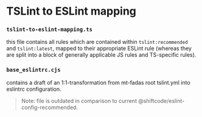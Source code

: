 # TSLint to ESLint mapping


### `tslint-to-eslint-mapping.ts`

this file contains all rules which are contained within `tslint:recommended` and `tslint:latest`, mapped
to their appropriate ESLint rule (whereas they are split into a block of generally applicable JS rules and
TS-specific rules).


### `base_eslintrc.cjs`

contains a draft of an 1:1-transformation from mt-fadas root tslint.yml into eslintrc configuration.

> Note: file is outdated in comparison to current @shiftcode/eslint-config-recommended.
